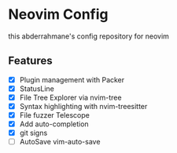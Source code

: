 # Neovim Config

this abderrahmane's config repository for neovim

## Features

- [x] Plugin management with Packer
- [x] StatusLine 
- [x] File Tree Explorer via nvim-tree
- [x] Syntax highlighting with nvim-treesitter
- [x] File fuzzer Telescope
- [x] Add auto-completion
- [x] git signs
- [ ] AutoSave vim-auto-save

